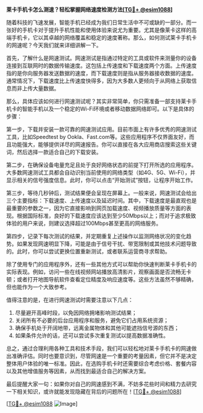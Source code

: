 **莱卡手机卡怎么测速？轻松掌握网络速度检测方法[[TG💪+ @esim1088](https://t.me/s/esim1088)]**

随着科技的飞速发展，智能手机已经成为我们日常生活中不可或缺的一部分。而一张好的手机卡对于提升手机性能和使用体验来说尤为重要。尤其是像莱卡这样的高端手机卡，它以其卓越的网络覆盖和稳定的速度著称。那么，如何测试莱卡手机卡的网速呢？今天我们就来详细讲解一下。

首先，了解什么是网速测试。网速测试是指通过特定的工具或软件来测量你的设备连接到互联网时的数据传输速度。这包括上传速度和下载速度两个方面。上传速度指的是你向服务器发送数据的速度，而下载速度则是指从服务器接收数据的速度。通常情况下，下载速度比上传速度快得多，因为大多数人更倾向于从网络上获取信息而非上传大量数据。

那么，具体应该如何进行网速测试呢？其实非常简单，你只需准备一部支持莱卡手机卡的智能手机以及一个稳定的Wi-Fi环境或者移动数据网络即可。以下是具体的步骤：

第一步，下载并安装一款可靠的网速测试应用。目前市面上有许多优秀的网速测试工具，比如Speedtest by Ookla、Fast.com等。这些应用程序不仅界面友好，而且功能强大，能够提供详尽的网速报告。你可以直接在各大应用商店搜索这些关键词，然后选择一款适合自己的下载安装。

第二步，在确保设备电量充足且处于良好网络状态的前提下打开所选的应用程序。大多数网速测试工具都会自动识别当前使用的网络类型（如4G、5G、Wi-Fi），并显示相关的信号强度信息。此时，你可以点击“开始测试”按钮，让程序开始工作。

第三步，等待几秒钟后，测试结果便会呈现在屏幕上。一般来说，网速测试会给出三个主要指标：下载速度、上传速度以及延迟时间。其中，下载速度是最直观也是最重要的参数之一，因为它直接影响到网页加载速度、视频播放质量等方面的表现。根据国际标准，良好的下载速度应该达到至少50Mbps以上；而对于追求极致体验的用户来说，则建议选择超过100Mbps甚至更高的网络服务。

第四步，记录下每次测试的结果，并定期重复上述操作以监测网络状况的变化趋势。如果发现网速明显下降，可能是由于信号干扰、带宽限制或其他技术问题导致的。此时，你可以尝试更换位置重新测试，或者联系运营商寻求帮助。

除了使用专门的应用程序外，还有一些其他方式可以帮助你快速判断莱卡手机卡的实际表现。例如，访问一些在线视频网站播放高清影片，观察画面是否流畅无卡顿；或者打开地图导航软件查看定位精度及响应速度等。这些方法虽然不够精确，但也能作为一个大致参考。

值得注意的是，在进行网速测试时需要注意以下几点：
1. 尽量避开高峰时段，以免因网络拥堵影响测试结果；
2. 关闭所有不必要的后台应用程序和服务，避免它们占用系统资源；
3. 确保手机处于开阔地带，远离金属物体和其他可能遮挡信号源的东西；
4. 如果条件允许的话，还可以尝试多次重复测试以提高数据准确性。

总之，通过合理利用各种工具和技术手段，我们可以轻松地对莱卡手机卡的网速做出准确评估。同时也要意识到，尽管网速是一个重要的考量因素，但它并不是决定整体用户体验的唯一标准。因此，在选购手机卡时还需要综合考虑价格、套餐内容以及其他增值服务等因素，从而找到最适合自己的解决方案。

最后提醒大家一句：如果你对自己的网速感到不满，不妨多花些时间和精力去研究一下相关知识，或许就能发现隐藏在背后的问题所在！[[TG💪+ @esim1088](https://t.me/s/esim1088)]

[[TG💪+ @esim1088](https://t.me/s/esim1088) ![Image](https://i.postimg.cc/4NQfJmqS/Snipaste-2025-05-13-00-14-12.png)]